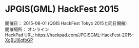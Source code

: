# JPGIS(GML) HackFest 2015

開催日： 2015-08-01 (QGIS HackFest Tokyo 2015と同日開催)  
開催場所： オンライン  
HackPad URL: https://hackpad.com/JPGISGML-HackFest-2015-XgBUI6qfbGP  
